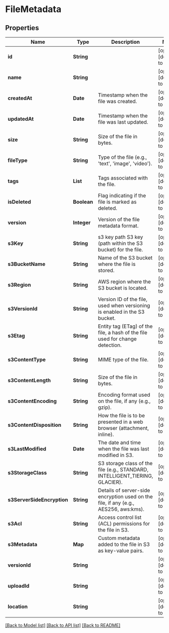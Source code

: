# FileMetadata
## Properties

| Name | Type | Description | Notes |
|------------ | ------------- | ------------- | -------------|
| **id** | **String** |  | [optional] [default to null] |
| **name** | **String** |  | [optional] [default to null] |
| **createdAt** | **Date** | Timestamp when the file was created. | [optional] [default to null] |
| **updatedAt** | **Date** | Timestamp when the file was last updated. | [optional] [default to null] |
| **size** | **String** | Size of the file in bytes. | [optional] [default to null] |
| **fileType** | **String** | Type of the file (e.g., &#39;text&#39;, &#39;image&#39;, &#39;video&#39;). | [optional] [default to null] |
| **tags** | **List** | Tags associated with the file. | [optional] [default to null] |
| **isDeleted** | **Boolean** | Flag indicating if the file is marked as deleted. | [optional] [default to null] |
| **version** | **Integer** | Version of the file metadata format. | [optional] [default to null] |
| **s3Key** | **String** | s3 key path S3 key (path within the S3 bucket) for the file. | [optional] [default to null] |
| **s3BucketName** | **String** | Name of the S3 bucket where the file is stored. | [optional] [default to null] |
| **s3Region** | **String** | AWS region where the S3 bucket is located. | [optional] [default to null] |
| **s3VersionId** | **String** | Version ID of the file, used when versioning is enabled in the S3 bucket. | [optional] [default to null] |
| **s3Etag** | **String** | Entity tag (ETag) of the file, a hash of the file used for change detection. | [optional] [default to null] |
| **s3ContentType** | **String** | MIME type of the file. | [optional] [default to null] |
| **s3ContentLength** | **String** | Size of the file in bytes. | [optional] [default to null] |
| **s3ContentEncoding** | **String** | Encoding format used on the file, if any (e.g., gzip). | [optional] [default to null] |
| **s3ContentDisposition** | **String** | How the file is to be presented in a web browser (attachment, inline). | [optional] [default to null] |
| **s3LastModified** | **Date** | The date and time when the file was last modified in S3. | [optional] [default to null] |
| **s3StorageClass** | **String** | S3 storage class of the file (e.g., STANDARD, INTELLIGENT_TIERING, GLACIER). | [optional] [default to null] |
| **s3ServerSideEncryption** | **String** | Details of server-side encryption used on the file, if any (e.g., AES256, aws:kms). | [optional] [default to null] |
| **s3Acl** | **String** | Access control list (ACL) permissions for the file in S3. | [optional] [default to null] |
| **s3Metadata** | **Map** | Custom metadata added to the file in S3 as key-value pairs. | [optional] [default to null] |
| **versionId** | **String** |  | [optional] [default to null] |
| **uploadId** | **String** |  | [optional] [default to null] |
| **location** | **String** |  | [optional] [default to null] |

[[Back to Model list]](../README.md#documentation-for-models) [[Back to API list]](../README.md#documentation-for-api-endpoints) [[Back to README]](../README.md)

